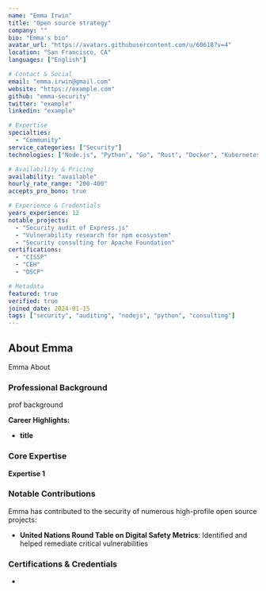 ```yaml
---
name: "Emma Irwin"
title: "Open source strategy"
company: ""
bio: "Emma's bio"
avatar_url: "https://avatars.githubusercontent.com/u/60618?v=4"
location: "San Francisco, CA"
languages: ["English"]

# Contact & Social
email: "emma.irwin@gmail.com"
website: "https://example.com"
github: "emma-security"
twitter: "example"
linkedin: "example"

# Expertise
specialties: 
  - "Community"
service_categories: ["Security"]
technologies: ["Node.js", "Python", "Go", "Rust", "Docker", "Kubernetes"]

# Availability & Pricing
availability: "available"
hourly_rate_range: "200-400"
accepts_pro_bono: true

# Experience & Credentials
years_experience: 12
notable_projects: 
  - "Security audit of Express.js"
  - "Vulnerability research for npm ecosystem"
  - "Security consulting for Apache Foundation"
certifications: 
  - "CISSP"
  - "CEH" 
  - "OSCP"

# Metadata
featured: true
verified: true
joined_date: 2024-01-15
tags: ["security", "auditing", "nodejs", "python", "consulting"]
---
```


## About Emma

Emma About

### Professional Background

prof background

**Career Highlights:**
- **title** 


### Core Expertise

**Expertise 1**


### Notable Contributions

Emma has contributed to the security of numerous high-profile open source projects:

- **United Nations Round Table on Digital Safety Metrics**: Identified and helped remediate critical vulnerabilities

### Certifications & Credentials

-
